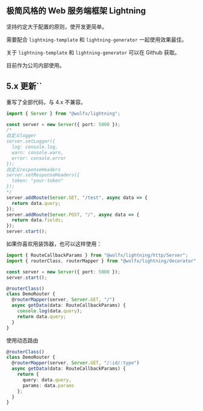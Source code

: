 ## 极简风格的 Web 服务端框架 Lightning

坚持约定大于配置的原则，使开发更简单。

需要配合 `lightning-template` 和 `lightning-generator` 一起使用效果最佳。

关于 `lightning-template` 和 `lightning-generator` 可以在 Github 获取。

目前作为公司内部使用。

## 5.x 更新``

重写了全部代码，与 4.x 不兼容。

```typescript
import { Server } from "@wolfx/lightning";

const server = new Server({ port: 5000 });
/*
自定义logger
server.setLogger({
  log: console.log,
  warn: console.warn,
  error: console.error
});
自定义responseHeaders
server.setResponseHeaders({
  token: "your-token"
});
*/
server.addRoute(Server.GET, "/test", async data => {
  return data.query;
});
server.addRoute(Server.POST, "/", async data => {
  return data.fields;
});
server.start();
```

如果你喜欢用装饰器，也可以这样使用：

```typescript
import { RouteCallbackParams } from "@wolfx/lightning/http/Server";
import { routerClass, routerMapper } from "@wolfx/lightning/decorator";

const server = new Server({ port: 5000 });
server.start();

@routerClass()
class DemoRouter {
  @routerMapper(server, Server.GET, "/")
  async getData(data: RouteCallbackParams) {
    console.log(data.query);
    return data.query;
  }
}
```

使用动态路由

```typescript
@routerClass()
class DemoRouter {
  @routerMapper(server, Server.GET, "/:id/:type")
  async getData(data: RouteCallbackParams) {
    return {
      query: data.query,
      params: data.params
    };
  }
}
```